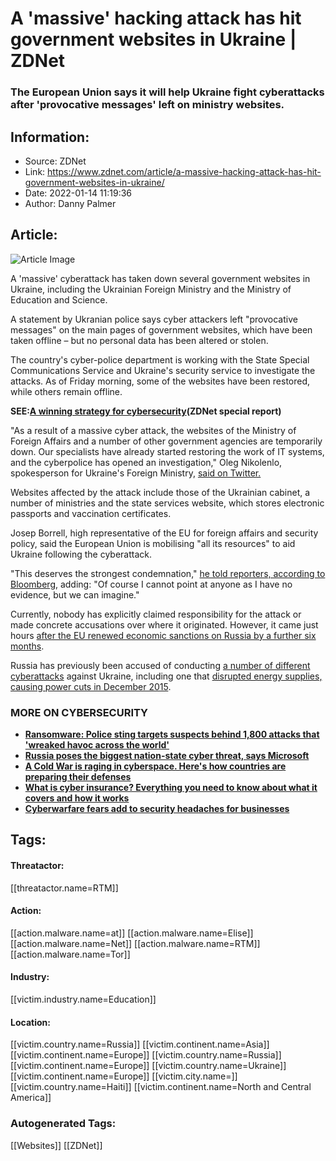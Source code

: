 # A 'massive' hacking attack has hit government websites in Ukraine | ZDNet
### The European Union says it will help Ukraine fight cyberattacks after 'provocative messages' left on ministry websites.

## Information:
+ Source: ZDNet
+ Link: https://www.zdnet.com/article/a-massive-hacking-attack-has-hit-government-websites-in-ukraine/
+ Date: 2022-01-14 11:19:36
+ Author: Danny Palmer


## Article:
![Article Image](https://www.zdnet.com/a/img/resize/5559fe3e87e037f59bf125ad7ee1cd202fc6f3b6/2022/01/14/25e40215-9c9d-4891-8382-e1bb39123b47/ukranian-flag-waving-over-parliament-in-kyiv.jpg?width=770&height=578&fit=crop&auto=webp)

A 'massive' cyberattack has taken down several government websites in Ukraine, including the Ukrainian Foreign Ministry and the Ministry of Education and Science.

A statement by Ukranian police says cyber attackers left "provocative messages" on the main pages of government websites, which have been taken offline – but no personal data has been altered or stolen.


The country's cyber-police department is working with the State Special Communications Service and Ukraine's security service to investigate the attacks. As of Friday morning, some of the websites have been restored, while others remain offline.

**SEE:**[**A winning strategy for cybersecurity**](http://www.zdnet.com/topic/a-winning-strategy-for-cybersecurity/#link=%7B%22role%22:%22standard%22,%22href%22:%22http://www.zdnet.com/topic/a-winning-strategy-for-cybersecurity/%22,%22target%22:%22_blank%22,%22absolute%22:%22%22,%22linkText%22:%22%3Cstrong%3EA%20winning%20strategy%20for%20cybersecurity%3C/strong%3E%22%7D)**(ZDNet special report)**

"As a result of a massive cyber attack, the websites of the Ministry of Foreign Affairs and a number of other government agencies are temporarily down. Our specialists have already started restoring the work of IT systems, and the cyberpolice has opened an investigation," Oleg Nikolenlo, spokesperson for Ukraine's Foreign Ministry, [said on Twitter.](https://twitter.com/OlegNikolenko_/status/1481880668195983362)

Websites affected by the attack include those of the Ukrainian cabinet, a number of ministries and the state services website, which stores electronic passports and vaccination certificates.

Josep Borrell, high representative of the EU for foreign affairs and security policy, said the European Union is mobilising "all its resources" to aid Ukraine following the cyberattack.






"This deserves the strongest condemnation," [he told reporters, according to Bloomberg](https://www.bloomberg.com/news/articles/2022-01-14/several-ukraine-ministry-websites-struck-by-likely-cyberattack), adding: "Of course I cannot point at anyone as I have no evidence, but we can imagine." 

Currently, nobody has explicitly claimed responsibility for the attack or made concrete accusations over where it originated. However, it came just hours [after the EU renewed economic sanctions on Russia by a further six months](https://www.consilium.europa.eu/en/press/press-releases/2022/01/13/russia-eu-renews-economic-sanctions-over-the-situation-in-ukraine-for-further-six-months/).

Russia has previously been accused of conducting [a number of different cyberattacks](https://www.zdnet.com/article/ukraine-reports-cyber-attack-on-government-document-management-system/) against Ukraine, including one that [disrupted energy supplies, causing power cuts in December 2015](https://www.zdnet.com/article/how-hackers-attacked-ukraines-power-grid-implications-for-industrial-iot-security/).

### **MORE ON CYBERSECURITY**

* [**Ransomware: Police sting targets suspects behind 1,800 attacks that 'wreaked havoc across the world'**](https://www.zdnet.com/article/ransomware-police-sting-targets-suspects-behind-1800-attacks-that-wreaked-havoc-across-the-world/)
* [**Russia poses the biggest nation-state cyber threat, says Microsoft**](https://www.zdnet.com/article/russia-poses-the-biggest-nation-state-cyber-threat-says-microsoft/)
* [**A Cold War is raging in cyberspace. Here's how countries are preparing their defenses**](https://www.zdnet.com/article/a-cold-war-is-raging-in-cyberspace-heres-how-countries-are-preparing-their-defenses/)
* [**What is cyber insurance? Everything you need to know about what it covers and how it works**](https://www.zdnet.com/article/what-is-cyber-insurance-everything-you-need-to-know-about-what-it-covers-and-how-it-works/)
* [**Cyberwarfare fears add to security headaches for businesses**](https://www.zdnet.com/article/cyberwarfare-fears-add-to-security-headaches-for-businesses/)





## Tags:

#### Threatactor:
[[threatactor.name=RTM]]

#### Action:
[[action.malware.name=at]] [[action.malware.name=Elise]] [[action.malware.name=Net]] [[action.malware.name=RTM]] [[action.malware.name=Tor]]

#### Industry:
[[victim.industry.name=Education]]

#### Location:
[[victim.country.name=Russia]] [[victim.continent.name=Asia]] [[victim.continent.name=Europe]] [[victim.country.name=Russia]] [[victim.continent.name=Europe]] [[victim.country.name=Ukraine]] [[victim.continent.name=Europe]] [[victim.city.name=]] [[victim.country.name=Haiti]] [[victim.continent.name=North and Central America]]

### Autogenerated Tags:
[[Websites]] [[ZDNet]]

